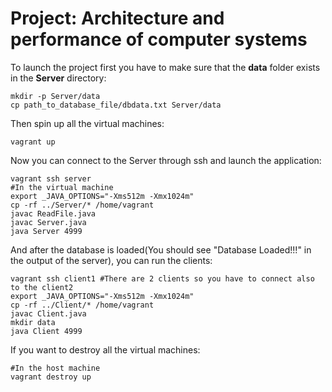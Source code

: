 # Project: Architecture and performance of computer systems
To launch the project first you have to make sure that the __data__ folder exists in the __Server__ directory:
```
mkdir -p Server/data
cp path_to_database_file/dbdata.txt Server/data
```
Then spin up all the virtual machines:
```
vagrant up
```
Now you can connect to the Server through ssh and launch the application:
```
vagrant ssh server
#In the virtual machine
export _JAVA_OPTIONS="-Xms512m -Xmx1024m"
cp -rf ../Server/* /home/vagrant
javac ReadFile.java 
javac Server.java 
java Server 4999
```

And after the database is loaded(You should see "Database Loaded!!!" in the output of the server), you can run the clients:

```
vagrant ssh client1 #There are 2 clients so you have to connect also to the client2
export _JAVA_OPTIONS="-Xms512m -Xmx1024m"
cp -rf ../Client/* /home/vagrant
javac Client.java 
mkdir data
java Client 4999
```
If you want to destroy all the virtual machines:
```
#In the host machine
vagrant destroy up
```